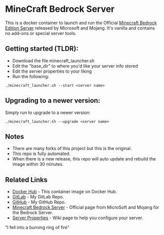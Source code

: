 # MineCraft Bedrock Server

This is a docker container to launch and run the Official [Minecraft Bedrock Edition Server](https://minecraft.net/en-us/download/server/bedrock/) released by Microsoft and Mojang. It's vanilla and contains no add-ons or special server tools.

## Getting started (TLDR):

* Download the file minecraft_launcher.sh  
* Edit the "base_dir" to where you'd like your server info stored
* Edit the server properties to your liking  
* Run the following:

```
./minecraft_launcher.sh --start <server name>
```


## Upgrading to a newer version:
Simply run to upgrade to a newer version:

```
./minecraft_launcher.sh --upgrade <server name>
```

## Notes
- There are many forks of this project but this is the original. 
- This repo is fully automated.
- When there is a new release, this repo will auto update and rebuild the image within 30 minutes.

## Related Links
* [Docker Hub](https://hub.docker.com/repository/docker/imetzach/bedrock-server/general) - This container image on Docker Hub.
* [GitLab](https://gitlab.com/imetzach/bedrock-server) - My GitLab Repo.
* [GitHub](https://github.com/IMetZach/bedrock-server) - My GitHub Repo.
* [Minecraft Bedrock Server](https://www.minecraft.net/en-us/download/server/bedrock/) - Official page from MicroSoft and Mojang for the Bedrock Server.
* [Server Properties](https://minecraft.gamepedia.com/Server.properties#Bedrock_Edition_3) - Wiki page to help you configure your server.

"I fell into a burning ring of fire"
